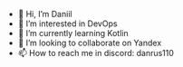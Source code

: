 - 👋 Hi, I’m Daniil
- 👀 I’m interested in DevOps
- 🌱 I’m currently learning Kotlin
- 💞️ I’m looking to collaborate on Yandex
- 📫 How to reach me in discord: danrus110
